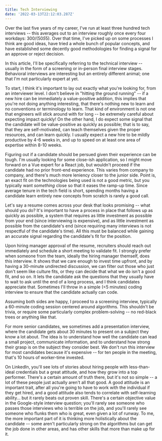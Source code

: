 ```yaml
---
title: Tech Interviewing
date: '2022-03-13T22:12:03.287Z'
---
```


Over the last five years of my career, I've run at least three hundred tech interviews -- this averages out to an interview roughly once every four workdays: 300/(50*5*5). Over that time, I've picked up on some processes I think are good ideas, have tried a whole bunch of popular concepts, and have established some decently good methodologies for finding a signal for an approve or reject decision.

In this article, I'll be specifically referring to the technical interview -- usually in the form of a screening or in-person final interview stages. Behavioral interviews are interesting but an entirely different animal; one that I'm not particularly expert at yet.

To start, I think it's important to lay out exactly what you're looking for, from an interviewer level. I don't believe in "hitting the ground running" -- if a new hire can be immediately a value-positive addition, this implies that you're not doing anything interesting, that there's nothing new to learn and no conventions or terminology to learn. That kind of environment is not one that engineers will stick around with for long -- be extremely careful about expecting impact quickly! On the other hand, I do expect some signal that the candidate will be value-positive as quickly as possible; that is to say, that they are self-motivated, can teach themselves given the proper resources, and can learn quickly. I usually expect a new hire to be mildly productive by 4-6 weeks in, and up to speed on at least one area of expertise within 8-10 weeks.

Figuring out if a candidate should be persued given their experience can be tough. I'm usually looking for some close-ish application, so I might move forward on a Vue expert for a React job, but wouldn't proceed if the candidate had no prior front-end experience. This varies from company to company, and there's much more leniency closer to the junior side. Point is, an exact fit on the technologies being used is not a good metric, but you typically want _something_ close so that it eases the ramp-up time. Since average tenure in the tech field is short, spending months having a candidate learn entirely new concepts from scratch is rarely a good call.

Let's say a resume comes across your desk that looks promising -- what should you do? It's important to have a process in place that follows up as quickly as possible, a system that requires as little investment as possible from your end (since interviewing is expensive), and as little investment as possible from the candidate's end (since requiring many interviews is not respectful of the candidate's time). All this must be balanced while gaining an accurate signal regarding the candidate's fit for the position.

Upon hiring manager approval of the resume, recruiters should reach out immediately and schedule a short meeting to validate fit. I strongly prefer when someone from the team, ideally the hiring manager themself, does this interview. It shows that we care enough to invest time upfront, and by having a 30-minute undirected discussion, we can filter out those who just don't seem like culture fits, or they can decide that what we do isn't a good fit, and so on. It lets the candidate ask the questions that they usually have to wait to ask until the end of a long process, and I think candidates appreciate that. Sometimes I'll throw in a simple (<5 minutes) coding interview to ensure that the candidate actually can code.

Assuming both sides are happy, I proceed to a screening interview, typically a 60-minute coding session centered around algorithms. This shouldn't be trivia, or require some particularly complex problem-solving -- no red-black trees or anything like that.

For more senior candidates, we sometimes add a presentation interview, where the candidate gets about 30 minutes to present on a subject they know a lot about. The idea is to understand how well the candidate can lead a small project, communicate information, and to understand how strong their grasp is on the subject they consider best. We don't run this interview for most candidates because it's expensive -- for ten people in the meeting, that's 10 hours of worker-time invested.

On LinkedIn, you'll see lots of stories about hiring people with less-than-ideal credentials but a great attitude, and how they grow into a top performer. There's a certain amount of truth there, but it's not so simple -- a lot of these people just actually aren't all that good. A good attitude is an important trait, after all you're going to have to work with the individual if they get hired, and a good attitude also tends to correlate with self-learning ability... but it rarely beats out proven skill. There's a certain objective value in the Google-style interview question; you'll rarely see someone who passes those interviews who is terrible on the job, and you'll rarely see someone who flunks them who is great, even given a lot of runway. To me, the more important part of it is thinking more holistically about the candidate -- some aren't particularly strong on the algorithms but can get the job done in other areas, and has other skills that more than make up for it.


